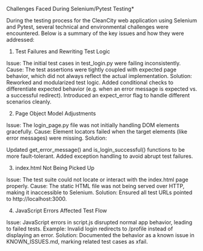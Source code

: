 Challenges Faced During Selenium/Pytest Testing*

During the testing process for the CleanCity web application using Selenium and Pytest, several technical and environmental challenges were encountered. Below is a summary of the key issues and how they were addressed:

1. Test Failures and Rewriting Test Logic

Issue: The initial test cases in test_login.py were failing inconsistently.
Cause: The test assertions were tightly coupled with expected page behavior, which did not always reflect the actual implementation.
Solution:
Reworked and modularized test logic.
 Added conditional checks to differentiate expected behavior (e.g. when an error message is expected vs. a successful redirect).
Introduced an expect_error flag to handle different scenarios cleanly.

2. Page Object Model Adjustments

Issue: The login_page.py file was not initially handling DOM elements gracefully.
Cause: Element locators failed when the target elements (like error messages) were missing.
Solution:

  Updated get_error_message() and is_login_successful() functions to be more fault-tolerant.
  Added exception handling to avoid abrupt test failures.

3. index.html Not Being Picked Up

Issue: The test suite could not locate or interact with the index.html page properly.
Cause: The static HTML file was not being served over HTTP, making it inaccessible to Selenium.
Solution:
Ensured all test URLs pointed to http://localhost:3000.

4. JavaScript Errors Affected Test Flow

Issue: JavaScript errors in script.js disrupted normal app behavior, leading to failed tests.
Example: Invalid login redirects to /profile instead of displaying an error.
Solution:
 Documented the behavior as a known issue in KNOWN_ISSUES.md, marking related test cases as xfail.
